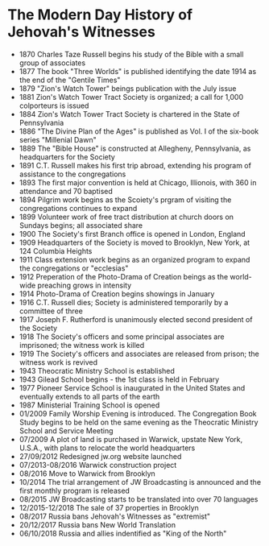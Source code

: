 The Modern Day History of Jehovah's Witnesses
===========================================

- 1870 Charles Taze Russell begins his study of the Bible with a small group of associates
- 1877 The book "Three Worlds" is published identifying the date 1914 as the end of the "Gentile Times"
- 1879 "Zion's Watch Tower" beings publication with the July issue
- 1881 Zion's Watch Tower Tract Society is organized; a call for 1,000 colporteurs is issued
- 1884 Zion's Watch Tower Tract Society is chartered in the State of Pennsylvania
- 1886 "The Divine Plan of the Ages" is published as Vol. I of the six-book series "Millenial Dawn"
- 1889 The "Bible House" is constructed at Allegheny, Pennsylvania, as headquarters for the Society
- 1891 C.T. Russell makes his first trip abroad, extending his program of assistance to the congregations
- 1893 The first major convention is held at Chicago, Illionois, with 360 in attendance and 70 baptised
- 1894 Pilgrim work begins as the Scoiety's prgram of visiting the congregations continues to expand
- 1899 Volunteer work of free tract distribution at church doors on Sundays begins; all associated share
- 1900 The Society's first Branch office is opened in London, England
- 1909 Headquarters of the Society is moved to Brooklyn, New York, at 124 Columbia Heights
- 1911 Class extension work begins as an organized program to expand the congregations or "ecclesias"
- 1912 Preperation of the Photo-Drama of Creation beings as the world-wide preaching grows in intensity
- 1914 Photo-Drama of Creation begins showings in January
- 1916 C.T. Russell dies; Society is administered temporarily by a committee of three
- 1917 Joseph F. Rutherford is unanimously elected second president of the Society
- 1918 The Society's officers and some principal associates are imprisoned; the witness work is killed
- 1919 The Society's officers and associates are released from prison; the witness work is revived
- 1943 Theocratic Ministry School is established
- 1943 Gilead School begins - the 1st class is held in February
- 1977 Pioneer Service School is inaugurated in the United States and eventually extends to all parts of the earth
- 1987 Ministerial Training School is opened
- 01/2009 Family Worship Evening is introduced. The Congregation Book Study begins to be held on the same evening as the Theocratic Ministry School and Service Meeting
- 07/2009 A plot of land is purchased in Warwick, upstate New York, U.S.A., with plans to relocate the world headquarters
- 27/09/2012 Redesigned jw.org website launched
- 07/2013-08/2016 Warwick construction project
- 08/2016 Move to Warwick from Brooklyn
- 10/2014 The trial arrangement of JW Broadcasting is announced and the first monthly program is released
- 08/2015 JW Broadcasting starts to be translated into over 70 languages
- 12/2015-12/2018 The sale of 37 properties in Brooklyn
- 08/2017 Russia bans Jehovah's Witnesses as "extremist"
- 20/12/2017 Russia bans New World Translation
- 06/10/2018 Russia and allies indentified as "King of the North"
